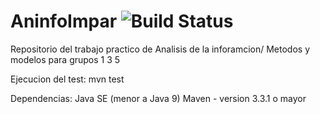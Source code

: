 # AninfoImpar ![Build Status](https://travis-ci.org/Titolasanta/AninfoImpar.svg?branch=master)
Repositorio del trabajo practico de Analisis de la inforamcion/ Metodos y modelos para grupos 1 3 5

Ejecucion del test: mvn test

Dependencias: Java SE (menor a Java 9)
              Maven - version 3.3.1 o mayor
